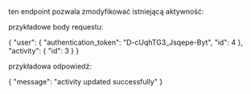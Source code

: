 ten endpoint pozwala zmodyfikować istniejącą aktywność:

przykładowe body requestu: 

{
    "user": {
        "authentication_token": "D-cUqhTG3_Jsqepe-Byt",
        "id": 4
    },
    "activity": {
        "id": 3
    }
}

przykładowa odpowiedź:

{
    "message": "activity updated successfully"
}